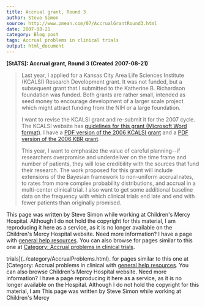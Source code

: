 ```yaml
---
title: Accrual grant, Round 3
author: Steve Simon
source: http://www.pmean.com/07/AccrualGrantRound3.html
date: 2007-08-21
category: Blog post
tags: Accrual problems in clinical trials
output: html_document
---
```

**[StATS]: Accrual grant, Round 3 (Created
2007-08-21)**

> Last year, I applied for a Kansas City Area Life Sciences Institute
> (KCALSI) Research Development grant. It was not funded, but a
> subsequent grant that I submitted to the Katherine B. Richardson
> foundation was funded. Both grants are rather small, intended as seed
> money to encourage development of a larger scale project which might
> attract funding from the NIH or a large foundation.
>
> I want to revise the KCALSI grant and re-submit it for the 2007 cycle.
> The KCALSI website has [guidelines for this grant (Microsoft Word
> format)](http://www.kclifesciences.org/KCALSIContent/File/KGKCALSI%20RFP%20DGS%2007.doc).
> I have a [PDF version of the 2006 KCALSI
> grant](../00files/AccrualProblemsKcalsi12.pdf) and a [PDF version of
> the 2006 KBR grant](../00files/KBR09a.pdf).
>
> This year, I want to emphasize the value of careful planning\--if
> researchers overpromise and underdeliver on the time frame and number
> of patients, they will lose credibility with the sources that fund
> their research. The work proposed for this grant will include
> extensions of the Bayesian framework to non-uniform accrual rates, to
> rates from more complex probability distributions, and accrual in a
> multi-center clinical trial. I also want to get some additional
> baseline data on the frequency with which clinical trials end late and
> end with fewer patients than originally promised.

This page was written by Steve Simon while working at Children\'s Mercy
Hospital. Although I do not hold the copyright for this material, I am
reproducing it here as a service, as it is no longer available on the
Children\'s Mercy Hospital website. Need more information? I have a page
with [general help resources](../GeneralHelp.html). You can also browse
for pages similar to this one at [Category: Accrual problems in clinical
trials](../category/AccrualProblems.html).
<!---More--->
trials](../category/AccrualProblems.html).
for pages similar to this one at [Category: Accrual problems in clinical
with [general help resources](../GeneralHelp.html). You can also browse
Children\'s Mercy Hospital website. Need more information? I have a page
reproducing it here as a service, as it is no longer available on the
Hospital. Although I do not hold the copyright for this material, I am
This page was written by Steve Simon while working at Children\'s Mercy

<!---Do not use
**[StATS]: Accrual grant, Round 3 (Created
This page was written by Steve Simon while working at Children\'s Mercy
Hospital. Although I do not hold the copyright for this material, I am
reproducing it here as a service, as it is no longer available on the
Children\'s Mercy Hospital website. Need more information? I have a page
with [general help resources](../GeneralHelp.html). You can also browse
for pages similar to this one at [Category: Accrual problems in clinical
trials](../category/AccrualProblems.html).
--->

